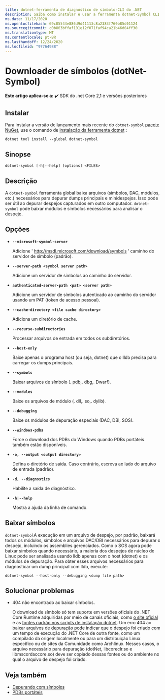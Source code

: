 ```yaml
---
title: dotnet-ferramenta de diagnóstico de símbolo-CLI do .NET
description: Saiba como instalar e usar a ferramenta dotnet-Symbol CLI para baixar arquivos necessários para depurar despejos e minidespejos do .NET.
ms.date: 11/17/2020
ms.openlocfilehash: 69c05544e886d9d41113c8a2383f760b85d01124
ms.sourcegitcommit: c0b803bffaf101e12f071faf94ca21b46d04ff30
ms.translationtype: MT
ms.contentlocale: pt-BR
ms.lasthandoff: 12/24/2020
ms.locfileid: "97764988"
---
```

# <a name="symbol-downloader-dotnet-symbol"></a>Downloader de símbolos (dotNet-Symbol)

**Este artigo aplica-se a:** ✔️ SDK do .net Core 2,1 e versões posteriores

## <a name="install"></a>Instalar

Para instalar a versão de lançamento mais recente do `dotnet-symbol` [pacote NuGet](https://www.nuget.org/packages/dotnet-symbol), use o comando de [instalação da ferramenta dotnet](../tools/dotnet-tool-install.md) :

```dotnetcli
dotnet tool install --global dotnet-symbol
```

## <a name="synopsis"></a>Sinopse

```console
dotnet-symbol [-h|--help] [options] <FILES>
```

## <a name="description"></a>Descrição

A `dotnet-symbol` ferramenta global baixa arquivos (símbolos, DAC, módulos, etc.) necessários para depurar dumps principais e minidespejos. Isso pode ser útil ao depurar despejos capturados em outro computador. `dotnet-symbol` pode baixar módulos e símbolos necessários para analisar o despejo.

## <a name="options"></a>Opções

- **`--microsoft-symbol-server`**

  Adicione ' http://msdl.microsoft.com/download/symbols ' caminho do servidor de símbolo (padrão).

- **`--server-path <symbol server path>`**

  Adicione um servidor de símbolos ao caminho do servidor.

- **`authenticated-server-path <pat> <server path>`**

  Adicione um servidor de símbolos autenticado ao caminho do servidor usando um PAT (token de acesso pessoal).

- **`--cache-directory <file cache directory>`**

  Adiciona um diretório de cache.

- **`--recurse-subdirectories`**

  Processar arquivos de entrada em todos os subdiretórios.

- **`--host-only`**

  Baixe apenas o programa host (ou seja, dotnet) que o lldb precisa para carregar os dumps principais.

- **`--symbols`**

  Baixar arquivos de símbolo (. pdb,. dbg,. Dwarf).

- **`--modules`**

  Baixe os arquivos de módulo (. dll,. so,. dylib).

- **`--debugging`**

  Baixe os módulos de depuração especiais (DAC, DBI, SOS).

- **`--windows-pdbs`**

  Force o download dos PDBs do Windows quando PDBs portáteis também estão disponíveis.

- **`-o, --output <output directory>`**

  Defina o diretório de saída. Caso contrário, escreva ao lado do arquivo de entrada (padrão).

- **`-d, --diagnostics`**

  Habilite a saída de diagnóstico.

- **`-h|--help`**

  Mostra a ajuda da linha de comando.

## <a name="download-symbols"></a>Baixar símbolos

`dotnet-symbol`A execução em um arquivo de despejo, por padrão, baixará todos os módulos, símbolos e arquivos DAC/DBI necessários para depurar o despejo, incluindo os assemblies gerenciados. Como o SOS agora pode baixar símbolos quando necessário, a maioria dos despejos de núcleo do Linux pode ser analisada usando lldb apenas com o host (dotnet) e os módulos de depuração. Para obter esses arquivos necessários para diagnosticar um dump principal com lldb, execute:

```console
dotnet-symbol --host-only --debugging <dump file path>
```

## <a name="troubleshoot"></a>Solucionar problemas

- 404 não encontrado ao baixar símbolos.

   O download de símbolo só tem suporte em versões oficiais do .NET Core Runtime adquiridas por meio de canais oficiais, como [o site oficial](https://dotnet.microsoft.com/download/dotnet-core) e as [fontes padrão nos scripts de instalação dotnet](../tools/dotnet-install-script.md). Um erro 404 ao baixar arquivos de depuração pode indicar que o despejo foi criado com um tempo de execução do .NET Core de outra fonte, como um compilado da origem localmente ou para um distribuição Linux específico ou de sites da Comunidade como Archlinux. Nesses casos, o arquivo necessário para depuração (dotNet, libcoreclr.so e libmscordaccore.so) deve ser copiado dessas fontes ou do ambiente no qual o arquivo de despejo foi criado.

## <a name="see-also"></a>Veja também

* [Depurando com símbolos](/windows/win32/dxtecharts/debugging-with-symbols)
* [PDBs portáteis](https://github.com/dotnet/core/blob/master/Documentation/diagnostics/portable_pdb.md)
